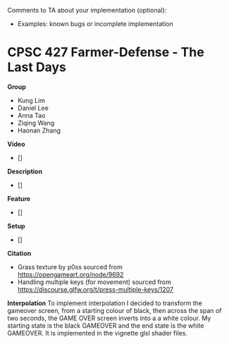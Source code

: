 Comments to TA about your implementation (optional):
- Examples: known bugs or incomplete implementation

# CPSC 427 Farmer-Defense - The Last Days

**Group**

- Kung Lim
- Daniel Lee
- Anna Tao
- Ziqing Wang
- Haonan Zhang

**Video**

- []

**Description**

- []

**Feature**

- []

**Setup**

- []

**Citation**

- Grass texture by p0ss sourced from https://opengameart.org/node/9692
- Handling multiple keys (for movement) sourced from https://discourse.glfw.org/t/press-multiple-keys/1207

**Interpolation**
To implement interpolation I decided to transform the gameover screen, from a starting colour of black, then across the span of two seconds, the GAME OVER screen inverts into a a white colour. My starting state is the black GAMEOVER and the end state is the white GAMEOVER. It is implemented in the vignette glsl shader files. 
